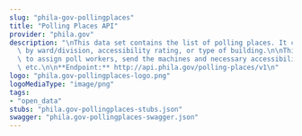 ```yaml
---
slug: "phila-gov-pollingplaces"
title: "Polling Places API"
provider: "phila.gov"
description: "\nThis data set contains the list of polling places. It can be organized\
  \ by ward/division, accessibility rating, or type of building.\n\nThis list is used\
  \ to assign poll workers, send the machines and necessary accessibility materials,\
  \ etc.\n\n**Endpoint:** http://api.phila.gov/polling-places/v1\n"
logo: "phila.gov-pollingplaces-logo.png"
logoMediaType: "image/png"
tags:
- "open_data"
stubs: "phila.gov-pollingplaces-stubs.json"
swagger: "phila.gov-pollingplaces-swagger.json"
---
```

